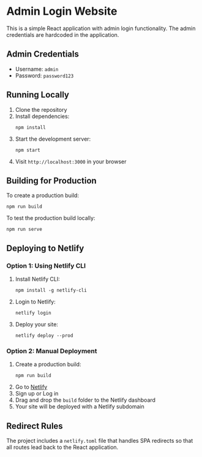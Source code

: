 # Admin Login Website

This is a simple React application with admin login functionality. The admin credentials are hardcoded in the application.

## Admin Credentials
- Username: `admin`
- Password: `password123`

## Running Locally

1. Clone the repository
2. Install dependencies:
   ```
   npm install
   ```
3. Start the development server:
   ```
   npm start
   ```
4. Visit `http://localhost:3000` in your browser

## Building for Production

To create a production build:
```
npm run build
```

To test the production build locally:
```
npm run serve
```

## Deploying to Netlify

### Option 1: Using Netlify CLI

1. Install Netlify CLI:
   ```
   npm install -g netlify-cli
   ```
2. Login to Netlify:
   ```
   netlify login
   ```
3. Deploy your site:
   ```
   netlify deploy --prod
   ```

### Option 2: Manual Deployment

1. Create a production build:
   ```
   npm run build
   ```
2. Go to [Netlify](https://app.netlify.com/)
3. Sign up or Log in
4. Drag and drop the `build` folder to the Netlify dashboard
5. Your site will be deployed with a Netlify subdomain

## Redirect Rules

The project includes a `netlify.toml` file that handles SPA redirects so that all routes lead back to the React application.
